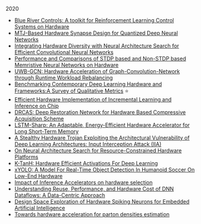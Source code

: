 
2020

- [Blue River Controls: A toolkit for Reinforcement Learning Control Systems on Hardware](https://arxiv.org/abs/2001.02254v1)
- [MTJ-Based Hardware Synapse Design for Quantized Deep Neural Networks](https://arxiv.org/abs/1912.12636v1)
- [Integrating Hardware Diversity with Neural Architecture Search for Efficient Convolutional Neural Networks](https://arxiv.org/abs/1910.11609v2)
- [Performance and Comparisons of STDP based and Non-STDP based Memristive Neural Networks on Hardware](https://arxiv.org/abs/1907.09126v4)
- [UWB-GCN: Hardware Acceleration of Graph-Convolution-Network through Runtime Workload Rebalancing](https://arxiv.org/abs/1908.10834v2)
- [Benchmarking Contemporary Deep Learning Hardware and Frameworks:A Survey of Qualitative Metrics](https://arxiv.org/abs/1907.03626v4) :star:
- [Efficient Hardware Implementation of Incremental Learning and Inference on Chip](https://arxiv.org/abs/1911.07847v1)
- [DRCAS: Deep Restoration Network for Hardware Based Compressive Acquisition Scheme](https://arxiv.org/abs/1909.10136v2)
- [LSTM-Sharp: An Adaptable, Energy-Efficient Hardware Accelerator for Long Short-Term Memory](https://arxiv.org/abs/1911.01258v1)
- [A Stealthy Hardware Trojan Exploiting the Architectural Vulnerability of Deep Learning Architectures: Input Interception Attack (IIA)](https://arxiv.org/abs/1911.00783v1)
- [On Neural Architecture Search for Resource-Constrained Hardware Platforms](https://arxiv.org/abs/1911.00105v1)
- [K-TanH: Hardware Efficient Activations For Deep Learning](https://arxiv.org/abs/1909.07729v2)
- [xYOLO: A Model For Real-Time Object Detection In Humanoid Soccer On Low-End Hardware](https://arxiv.org/abs/1910.03159v1)
- [Impact of Inference Accelerators on hardware selection](https://arxiv.org/abs/1910.03060v1)
- [Understanding Reuse, Performance, and Hardware Cost of DNN Dataflows: A Data-Centric Approach](https://arxiv.org/abs/1805.02566v5)
- [Design Space Exploration of Hardware Spiking Neurons for Embedded Artificial Intelligence](https://arxiv.org/abs/1910.01010v1)
- [Towards hardware acceleration for parton densities estimation](https://arxiv.org/abs/1909.10547v1)
